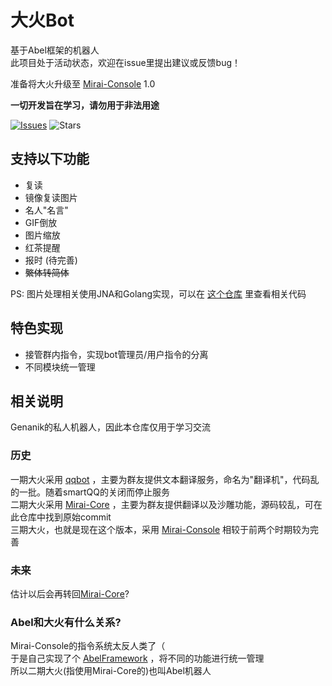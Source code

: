 # 大火Bot  
基于Abel框架的机器人  
此项目处于活动状态，欢迎在issue里提出建议或反馈bug！
  
准备将大火升级至 [Mirai-Console](https://github.com/mamoe/mirai-console) 1.0

**一切开发旨在学习，请勿用于非法用途**  

[![Issues](https://img.shields.io/github/issues/Genanik/AbelBotPlugin.svg?style=popout)](https://github.com/Genanik/AbelBotPlugin)
![Stars](https://img.shields.io/github/stars/Genanik/AbelBotPlugin)

## 支持以下功能  
* 复读
* 镜像复读图片
* 名人"名言"
* GIF倒放
* 图片缩放
* 红茶提醒
* 报时 (待完善)
* ~~繁体转简体~~  

PS: 图片处理相关使用JNA和Golang实现，可以在 [这个仓库](https://github.com/Genanik/Horizontal-flip-of-picture) 里查看相关代码

## 特色实现  
* 接管群内指令，实现bot管理员/用户指令的分离  
* 不同模块统一管理

## 相关说明  
Genanik的私人机器人，因此本仓库仅用于学习交流  

### 历史
一期大火采用 [qqbot](https://github.com/pandolia/qqbot) ，主要为群友提供文本翻译服务，命名为"翻译机"，代码乱的一批。随着smartQQ的关闭而停止服务  
二期大火采用 [Mirai-Core](https://github.com/mamoe/mirai) ，主要为群友提供翻译以及沙雕功能，源码较乱，可在此仓库中找到原始commit  
三期大火，也就是现在这个版本，采用 [Mirai-Console](https://github.com/mamoe/mirai-console) 相较于前两个时期较为完善
   
### 未来
估计以后会再转回[Mirai-Core](https://github.com/mamoe/mirai)?  
  
### Abel和大火有什么关系?
Mirai-Console的指令系统太反人类了（  
于是自己实现了个 [AbelFramework](https://github.com/Genanik/AbelFramework) ，将不同的功能进行统一管理  
所以二期大火(指使用Mirai-Core的)也叫Abel机器人
